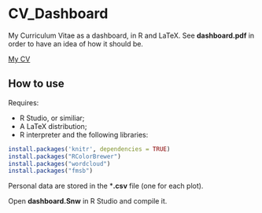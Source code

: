 # CV_Dashboard
My Curriculum Vitae as a dashboard, in R and LaTeX.
See **dashboard.pdf** in order to have an idea of how it should be.

[My CV](img/cv.png)

## How to use

Requires:

* R Studio, or similiar; 
* A LaTeX distribution;
* R interpreter and the following libraries:

```r
install.packages('knitr', dependencies = TRUE)
install.packages("RColorBrewer")
install.packages("wordcloud")
install.packages("fmsb")
```

Personal data are stored in the ***.csv** file (one for each plot).

Open **dashboard.Snw** in R Studio and compile it.
